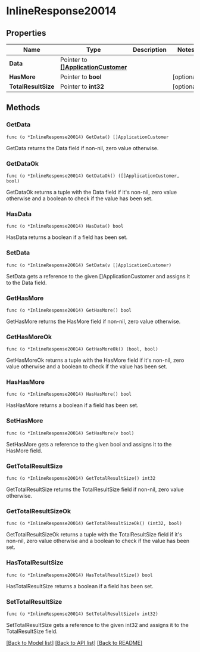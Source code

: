 # InlineResponse20014

## Properties

Name | Type | Description | Notes
------------ | ------------- | ------------- | -------------
**Data** | Pointer to [**[]ApplicationCustomer**](ApplicationCustomer.md) |  | 
**HasMore** | Pointer to **bool** |  | [optional] 
**TotalResultSize** | Pointer to **int32** |  | [optional] 

## Methods

### GetData

`func (o *InlineResponse20014) GetData() []ApplicationCustomer`

GetData returns the Data field if non-nil, zero value otherwise.

### GetDataOk

`func (o *InlineResponse20014) GetDataOk() ([]ApplicationCustomer, bool)`

GetDataOk returns a tuple with the Data field if it's non-nil, zero value otherwise
and a boolean to check if the value has been set.

### HasData

`func (o *InlineResponse20014) HasData() bool`

HasData returns a boolean if a field has been set.

### SetData

`func (o *InlineResponse20014) SetData(v []ApplicationCustomer)`

SetData gets a reference to the given []ApplicationCustomer and assigns it to the Data field.

### GetHasMore

`func (o *InlineResponse20014) GetHasMore() bool`

GetHasMore returns the HasMore field if non-nil, zero value otherwise.

### GetHasMoreOk

`func (o *InlineResponse20014) GetHasMoreOk() (bool, bool)`

GetHasMoreOk returns a tuple with the HasMore field if it's non-nil, zero value otherwise
and a boolean to check if the value has been set.

### HasHasMore

`func (o *InlineResponse20014) HasHasMore() bool`

HasHasMore returns a boolean if a field has been set.

### SetHasMore

`func (o *InlineResponse20014) SetHasMore(v bool)`

SetHasMore gets a reference to the given bool and assigns it to the HasMore field.

### GetTotalResultSize

`func (o *InlineResponse20014) GetTotalResultSize() int32`

GetTotalResultSize returns the TotalResultSize field if non-nil, zero value otherwise.

### GetTotalResultSizeOk

`func (o *InlineResponse20014) GetTotalResultSizeOk() (int32, bool)`

GetTotalResultSizeOk returns a tuple with the TotalResultSize field if it's non-nil, zero value otherwise
and a boolean to check if the value has been set.

### HasTotalResultSize

`func (o *InlineResponse20014) HasTotalResultSize() bool`

HasTotalResultSize returns a boolean if a field has been set.

### SetTotalResultSize

`func (o *InlineResponse20014) SetTotalResultSize(v int32)`

SetTotalResultSize gets a reference to the given int32 and assigns it to the TotalResultSize field.


[[Back to Model list]](../README.md#documentation-for-models) [[Back to API list]](../README.md#documentation-for-api-endpoints) [[Back to README]](../README.md)


